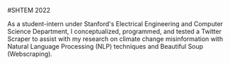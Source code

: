 #SHTEM 2022

As a student-intern under Stanford's Electrical Engineering and Computer Science Department, I conceptualized, programmed, and tested a Twitter Scraper to assist with my research on climate change misinformation with Natural Language Processing (NLP) techniques and Beautiful Soup (Webscraping). 
